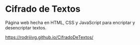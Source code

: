 # Cifrado de Textos
Página web hecha en HTML, CSS y JavaScript para encriptar y desencriptar textos.

https://rodriiivg.github.io/CifradoDeTextos/
